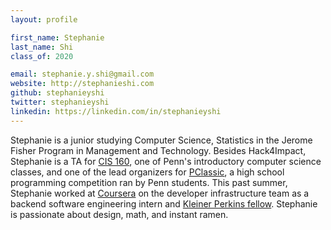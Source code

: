 ```yaml
---
layout: profile

first_name: Stephanie
last_name: Shi
class_of: 2020

email: stephanie.y.shi@gmail.com
website: http://stephanieshi.com
github: stephanieyshi
twitter: stephanieyshi
linkedin: https://linkedin.com/in/stephanieyshi
---
```


Stephanie is a junior studying Computer Science, Statistics in the Jerome Fisher Program in Management and Technology.
Besides Hack4Impact, Stephanie is a TA for [CIS 160](http://www.cis160.com), one of Penn's introductory computer science
classes, and one of the lead organizers for [PClassic](http://pclassic.org/), a high school programming competition ran by Penn students.
This past summer, Stephanie worked at [Coursera](https://www.coursera.org/) on the developer infrastructure team as
a backend software engineering intern and [Kleiner Perkins fellow](http://fellows.kleinerperkins.com/). Stephanie is passionate about design, math, and instant ramen.
